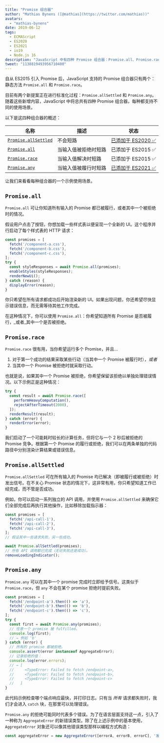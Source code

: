 ```yaml
---
title: "Promise 组合器"
author: "Mathias Bynens ([@mathias](https://twitter.com/mathias))"
avatars: 
  - "mathias-bynens"
date: 2019-06-12
tags: 
  - ECMAScript
  - ES2020
  - ES2021
  - io19
  - Node.js 16
description: "JavaScript 中有四种 Promise 组合器：Promise.all、Promise.race、Promise.allSettled 和 Promise.any."
tweet: "1138819493956710400"
---
```

自从 ES2015 引入 Promise 后，JavaScript 支持的 Promise 组合器只有两个：静态方法 `Promise.all` 和 `Promise.race`。

目前有两个新提案正在进行标准化过程：`Promise.allSettled` 和 `Promise.any`。随着这些新增内容，JavaScript 中将总共有四种 Promise 组合器，每种都支持不同的使用场景。

<!--truncate-->
以下是这四种组合器的概述：


| 名称                                       | 描述                                           | 状态                                                           |
| ------------------------------------------- | ----------------------------------------------- | -------------------------------------------------------------- |
| [`Promise.allSettled`](#promise.allsettled) | 不会短路                                       | [已添加于 ES2020 ✅](https://github.com/tc39/proposal-promise-allSettled) |
| [`Promise.all`](#promise.all)               | 当输入值被拒绝时短路                          | 已添加于 ES2015 ✅                                              |
| [`Promise.race`](#promise.race)             | 当输入值解决时短路                             | 已添加于 ES2015 ✅                                              |
| [`Promise.any`](#promise.any)               | 当输入值被履行时短路                           | [已添加于 ES2021 ✅](https://github.com/tc39/proposal-promise-any)        |


让我们来看看每种组合器的一个示例使用场景。

## `Promise.all`

<feature-support chrome="32"
                 firefox="29"
                 safari="8"
                 nodejs="0.12"
                 babel="yes https://github.com/zloirock/core-js#ecmascript-promise"></feature-support>

`Promise.all` 可让你知道所有输入的 Promise 都已被履行，或者其中一个被拒绝时的情况。

假设用户点击了按钮，你想加载一些样式表以便呈现一个全新的 UI。这个程序并行启动了每个样式表的 HTTP 请求：

```js
const promises = [
  fetch('/component-a.css'),
  fetch('/component-b.css'),
  fetch('/component-c.css'),
];
try {
  const styleResponses = await Promise.all(promises);
  enableStyles(styleResponses);
  renderNewUi();
} catch (reason) {
  displayError(reason);
}
```

你只希望在所有请求都成功后开始渲染新的 UI。如果出现问题，你还希望尽快显示错误信息，而无需等待其他工作完成。

在这种情况下，你可以使用 `Promise.all`：你希望知道所有 Promise 是否被履行，_或者_其中一个是否被拒绝。

## `Promise.race`

<feature-support chrome="32"
                 firefox="29"
                 safari="8"
                 nodejs="0.12"
                 babel="yes https://github.com/zloirock/core-js#ecmascript-promise"></feature-support>

`Promise.race` 很有用，当你希望运行多个 Promise，并且…

1. 对于第一个成功的结果采取某些行动（当其中一个 Promise 被履行时），_或者_
2. 当其中一个 Promise 被拒绝时就采取行动。

也就是说，如果其中一个 Promise 被拒绝，你希望保留该拒绝以单独处理错误情况。以下示例正是这种情况：

```js
try {
  const result = await Promise.race([
    performHeavyComputation(),
    rejectAfterTimeout(2000),
  ]);
  renderResult(result);
} catch (error) {
  renderError(error);
}
```

我们启动了一个可能耗时较长的计算任务，但将它与一个 2 秒后被拒绝的 Promise 竞争。根据第一个 Promise 的履行或拒绝，我们可以在两条单独的代码路径中分别渲染计算结果或错误信息。

## `Promise.allSettled`

<feature-support chrome="76"
                 firefox="71 https://bugzilla.mozilla.org/show_bug.cgi?id=1549176"
                 safari="13"
                 nodejs="12.9.0 https://nodejs.org/en/blog/release/v12.9.0/"
                 babel="yes https://github.com/zloirock/core-js#ecmascript-promise"></feature-support>

`Promise.allSettled` 可在所有输入的 Promise 均已解决（即被履行或被拒绝）时发出信号。在不关心 Promise 状态的情况下，这非常有用，你只希望知道工作已经完成，而不管是否成功。

例如，你可以启动一系列独立的 API 调用，并使用 `Promise.allSettled` 来确保它们全部完成后再执行其他操作，比如移除加载指示器：

```js
const promises = [
  fetch('/api-call-1'),
  fetch('/api-call-2'),
  fetch('/api-call-3'),
];
// 假设其中一些请求失败，另一些成功。

await Promise.allSettled(promises);
// 所有 API 调用都已完成（无论失败还是成功）。
removeLoadingIndicator();
```

## `Promise.any`

<feature-support chrome="85 https://bugs.chromium.org/p/v8/issues/detail?id=9808"
                 firefox="79 https://bugzilla.mozilla.org/show_bug.cgi?id=1568903"
                 safari="14 https://bugs.webkit.org/show_bug.cgi?id=202566"
                 nodejs="16"
                 babel="yes https://github.com/zloirock/core-js#ecmascript-promise"></feature-support>

`Promise.any` 可以在其中一个 promise 完成时立即给予信号。这类似于 `Promise.race`，但 `any` 不会在某个 promise 拒绝时提前失败。

```js
const promises = [
  fetch('/endpoint-a').then(() => 'a'),
  fetch('/endpoint-b').then(() => 'b'),
  fetch('/endpoint-c').then(() => 'c'),
];
try {
  const first = await Promise.any(promises);
  // 任意一个 promise 被 fulfilled。
  console.log(first);
  // → 例如 'b'
} catch (error) {
  // 所有的 promise 都被拒绝。
  console.assert(error instanceof AggregateError);
  // 记录拒绝的值：
  console.log(error.errors);
  // → [
  //     <TypeError: Failed to fetch /endpoint-a>,
  //     <TypeError: Failed to fetch /endpoint-b>,
  //     <TypeError: Failed to fetch /endpoint-c>
  //   ]
}
```

此代码示例检查哪个端点响应最快，并打印日志。只有当 _所有_ 请求都失败时，我们才会进入 `catch` 块，在那里可以处理错误。

`Promise.any` 的拒绝可能同时代表多个错误。为了在语言层面支持这一点，引入了一种称为 `AggregateError` 的新错误类型。除了在上述示例中的基本使用，`AggregateError` 对象还可以像其他错误类型那样以编程方式构造：

```js
const aggregateError = new AggregateError([errorA, errorB, errorC], '发生了一些错误！');
```
